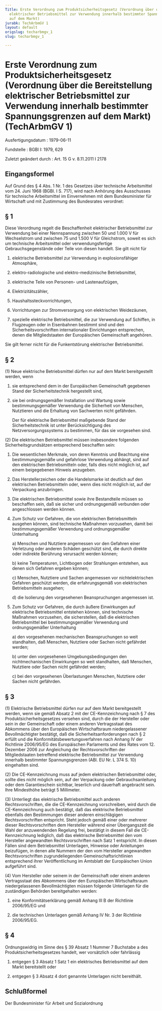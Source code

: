 ```yaml
---
Title: Erste Verordnung zum Produktsicherheitsgesetz (Verordnung über die Bereitstellung
  elektrischer Betriebsmittel zur Verwendung innerhalb bestimmter Spannungsgrenzen
  auf dem Markt)
jurabk: TechArbmGV 1
layout: default
origslug: techarbmgv_1
slug: techarbmgv_1

---
```


# Erste Verordnung zum Produktsicherheitsgesetz (Verordnung über die Bereitstellung elektrischer Betriebsmittel zur Verwendung innerhalb bestimmter Spannungsgrenzen auf dem Markt) (TechArbmGV 1)

Ausfertigungsdatum
:   1979-06-11

Fundstelle
:   BGBl I: 1979, 629

Zuletzt geändert durch
:   Art. 15 G v. 8.11.2011 I 2178


## Eingangsformel

Auf Grund des § 4 Abs. 1 Nr. 1 des Gesetzes über technische
Arbeitsmittel vom 24. Juni 1968 (BGBl. I S. 717), wird nach Anhörung
des Ausschusses für technische Arbeitsmittel im Einvernehmen mit dem
Bundesminister für Wirtschaft und mit Zustimmung des Bundesrates
verordnet:


## § 1

Diese Verordnung regelt die Beschaffenheit elektrischer Betriebsmittel
zur Verwendung bei einer Nennspannung zwischen 50 und 1.000 V für
Wechselstrom und zwischen 75 und 1.500 V für Gleichstrom, soweit es
sich um technische Arbeitsmittel oder verwendungsfertige
Gebrauchsgegenstände oder Teile von diesen handelt. Sie gilt nicht für

1.  elektrische Betriebsmittel zur Verwendung in explosionsfähiger
    Atmosphäre,


2.  elektro-radiologische und elektro-medizinische Betriebsmittel,


3.  elektrische Teile von Personen- und Lastenaufzügen,


4.  Elektrizitätszähler,


5.  Haushaltssteckvorrichtungen,


6.  Vorrichtungen zur Stromversorgung von elektrischen Weidezäunen,


7.  spezielle elektrische Betriebsmittel, die zur Verwendung auf Schiffen,
    in Flugzeugen oder in Eisenbahnen bestimmt sind und den
    Sicherheitsvorschriften internationaler Einrichtungen entsprechen,
    denen die Mitgliedstaaten der Europäischen Gemeinschaft angehören.



Sie gilt ferner nicht für die Funkentstörung elektrischer
Betriebsmittel.


## § 2

(1) Neue elektrische Betriebsmittel dürfen nur auf dem Markt
bereitgestellt werden, wenn

1.  sie entsprechend dem in der Europäischen Gemeinschaft gegebenen Stand
    der Sicherheitstechnik hergestellt sind,


2.  sie bei ordnungsgemäßer Installation und Wartung sowie
    bestimmungsgemäßer Verwendung die Sicherheit von Menschen, Nutztieren
    und die Erhaltung von Sachwerten nicht gefährden.

    Der für elektrische Betriebsmittel maßgebende Stand der
    Sicherheitstechnik ist unter Berücksichtigung des
    Netzversorgungssystems zu bestimmen, für das sie vorgesehen sind.




(2) Die elektrischen Betriebsmittel müssen insbesondere folgenden
Sicherheitsgrundsätzen entsprechend beschaffen sein:

1.  Die wesentlichen Merkmale, von deren Kenntnis und Beachtung eine
    bestimmungsgemäße und gefahrlose Verwendung abhängt, sind auf den
    elektrischen Betriebsmitteln oder, falls dies nicht möglich ist, auf
    einem beigegebenen Hinweis anzugeben.


2.  Das Herstellerzeichen oder die Handelsmarke ist deutlich auf den
    elektrischen Betriebsmitteln oder, wenn dies nicht möglich ist, auf
    der Verpackung anzubringen.


3.  Die elektrischen Betriebsmittel sowie ihre Bestandteile müssen so
    beschaffen sein, daß sie sicher und ordnungsgemäß verbunden oder
    angeschlossen werden können.


4.  Zum Schutz vor Gefahren, die von elektrischen Betriebsmitteln ausgehen
    können, sind technische Maßnahmen vorzusehen, damit bei
    bestimmungsgemäßer Verwendung und ordnungsgemäßer Unterhaltung

    a)  Menschen und Nutztiere angemessen vor den Gefahren einer Verletzung
        oder anderen Schäden geschützt sind, die durch direkte oder indirekte
        Berührung verursacht werden können;


    b)  keine Temperaturen, Lichtbogen oder Strahlungen entstehen, aus denen
        sich Gefahren ergeben können;


    c)  Menschen, Nutztiere und Sachen angemessen vor nichtelektrischen
        Gefahren geschützt werden, die erfahrungsgemäß von elektrischen
        Betriebsmitteln ausgehen;


    d)  die Isolierung den vorgesehenen Beanspruchungen angemessen ist.





5.  Zum Schutz vor Gefahren, die durch äußere Einwirkungen auf elektrische
    Betriebsmittel entstehen können, sind technische Maßnahmen vorzusehen,
    die sicherstellen, daß die elektrischen Betriebsmittel bei
    bestimmungsgemäßer Verwendung und ordnungsgemäßer Unterhaltung

    a)  den vorgesehenen mechanischen Beanspruchungen so weit standhalten, daß
        Menschen, Nutztiere oder Sachen nicht gefährdet werden;


    b)  unter den vorgesehenen Umgebungsbedingungen den nichtmechanischen
        Einwirkungen so weit standhalten, daß Menschen, Nutztiere oder Sachen
        nicht gefährdet werden;


    c)  bei den vorgesehenen Überlastungen Menschen, Nutztiere oder Sachen
        nicht gefährden.








## § 3

(1) Elektrische Betriebsmittel dürfen nur auf dem Markt bereitgestellt
werden, wenn sie gemäß Absatz 2 mit der CE-Kennzeichnung nach § 7 des
Produktsicherheitsgesetzes versehen sind, durch die der Hersteller
oder sein in der Gemeinschaft oder einem anderen Vertragsstaat des
Abkommens über den Europäischen Wirtschaftsraum niedergelassener
Bevollmächtigter bestätigt, daß die Sicherheitsanforderungen nach § 2
erfüllt und die Konformitätsbewertungsverfahren nach Anhang IV der
Richtlinie 2006/95/EG des Europäischen Parlaments und des Rates vom
12\. Dezember 2006 zur Angleichung der Rechtsvorschriften der
Mitgliedstaaten betreffend elektrische Betriebsmittel zur Verwendung
innerhalb bestimmter Spannungsgrenzen (ABl. EU Nr. L 374 S. 10)
eingehalten sind.

(2) Die CE-Kennzeichnung muss auf jedem elektrischen Betriebsmittel
oder, sollte dies nicht möglich sein, auf der Verpackung oder
Gebrauchsanleitung oder dem Garantieschein sichtbar, leserlich und
dauerhaft angebracht sein. Ihre Mindesthöhe beträgt 5 Millimeter.

(3) Unterliegt das elektrische Betriebsmittel auch anderen
Rechtsvorschriften, die die CE-Kennzeichnung vorschreiben, wird durch
die CE-Kennzeichnung auch bestätigt, daß das elektrische
Betriebsmittel ebenfalls den Bestimmungen dieser anderen einschlägigen
Rechtsvorschriften entspricht. Steht jedoch gemäß einer oder mehrerer
dieser Rechtsvorschriften dem Hersteller während einer Übergangszeit
die Wahl der anzuwendenden Regelung frei, bestätigt in diesem Fall die
CE-Kennzeichnung lediglich, daß das elektrische Betriebsmittel den vom
Hersteller angewandten Rechtsvorschriften nach Satz 1 entspricht. In
diesen Fällen sind dem Betriebsmittel Unterlagen, Hinweise oder
Anleitungen beizufügen, in denen alle Nummern der den vom Hersteller
angewandten Rechtsvorschriften zugrundeliegenden
Gemeinschaftsrichtlinien entsprechend ihrer Veröffentlichung im
Amtsblatt der Europäischen Union aufgeführt sind.

(4) Vom Hersteller oder seinem in der Gemeinschaft oder einem anderen
Vertragsstaat des Abkommens über den Europäischen Wirtschaftsraum
niedergelassenen Bevollmächtigten müssen folgende Unterlagen für die
zuständigen Behörden bereitgehalten werden:

1.  eine Konformitätserklärung gemäß Anhang III B der Richtlinie
    2006/95/EG und


2.  die technischen Unterlagen gemäß Anhang IV Nr. 3 der Richtlinie
    2006/95/EG.





## § 4

Ordnungswidrig im Sinne des § 39 Absatz 1 Nummer 7 Buchstabe a des
Produktsicherheitsgesetzes handelt, wer vorsätzlich oder fahrlässig

1.  entgegen § 3 Absatz 1 Satz 1 ein elektrisches Betriebsmittel auf dem
    Markt bereitstellt oder


2.  entgegen § 3 Absatz 4 dort genannte Unterlagen nicht bereithält.





## Schlußformel

Der Bundesminister für Arbeit und Sozialordnung

